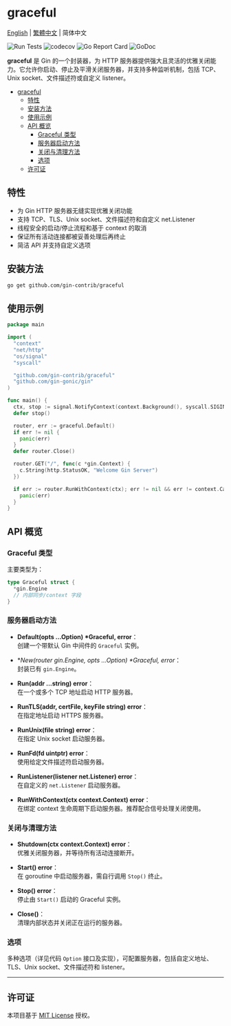 # graceful

[English](README.md) | [繁體中文](README.zh-tw.md) | 简体中文

![Run Tests](https://github.com/gin-contrib/graceful/actions/workflows/go.yml/badge.svg?branch=master)
![codecov](https://codecov.io/gh/gin-contrib/graceful/branch/master/graph/badge.svg)
![Go Report Card](https://goreportcard.com/badge/github.com/gin-contrib/graceful)
![GoDoc](https://godoc.org/github.com/gin-contrib/graceful?status.svg)

**graceful** 是 Gin 的一个封装器，为 HTTP 服务器提供强大且灵活的优雅关闭能力。它允许你启动、停止及平滑关闭服务器，并支持多种监听机制，包括 TCP、Unix socket、文件描述符或自定义 listener。

- [graceful](#graceful)
  - [特性](#特性)
  - [安装方法](#安装方法)
  - [使用示例](#使用示例)
  - [API 概览](#api-概览)
    - [Graceful 类型](#graceful-类型)
    - [服务器启动方法](#服务器启动方法)
    - [关闭与清理方法](#关闭与清理方法)
    - [选项](#选项)
  - [许可证](#许可证)

## 特性

- 为 Gin HTTP 服务器无缝实现优雅关闭功能
- 支持 TCP、TLS、Unix socket、文件描述符和自定义 net.Listener
- 线程安全的启动/停止流程和基于 context 的取消
- 保证所有活动连接都被妥善处理后再终止
- 简洁 API 并支持自定义选项

## 安装方法

```bash
go get github.com/gin-contrib/graceful
```

## 使用示例

```go
package main

import (
  "context"
  "net/http"
  "os/signal"
  "syscall"

  "github.com/gin-contrib/graceful"
  "github.com/gin-gonic/gin"
)

func main() {
  ctx, stop := signal.NotifyContext(context.Background(), syscall.SIGINT, syscall.SIGTERM)
  defer stop()

  router, err := graceful.Default()
  if err != nil {
    panic(err)
  }
  defer router.Close()

  router.GET("/", func(c *gin.Context) {
    c.String(http.StatusOK, "Welcome Gin Server")
  })

  if err := router.RunWithContext(ctx); err != nil && err != context.Canceled {
    panic(err)
  }
}
```

## API 概览

### Graceful 类型

主要类型为：

```go
type Graceful struct {
  *gin.Engine
  // 内部同步/context 字段
}
```

### 服务器启动方法

- **Default(opts ...Option) \*Graceful, error**：  
  创建一个带默认 Gin 中间件的 `Graceful` 实例。

- **New(router *gin.Engine, opts ...Option) \*Graceful, error**：  
  封装已有 `gin.Engine`。

- **Run(addr ...string) error**：  
  在一个或多个 TCP 地址启动 HTTP 服务器。

- **RunTLS(addr, certFile, keyFile string) error**：  
  在指定地址启动 HTTPS 服务器。

- **RunUnix(file string) error**：  
  在指定 Unix socket 启动服务器。

- **RunFd(fd uintptr) error**：  
  使用给定文件描述符启动服务器。

- **RunListener(listener net.Listener) error**：  
  在自定义的 `net.Listener` 启动服务器。

- **RunWithContext(ctx context.Context) error**：  
  在绑定 context 生命周期下启动服务器。推荐配合信号处理关闭使用。

### 关闭与清理方法

- **Shutdown(ctx context.Context) error**：  
  优雅关闭服务器，并等待所有活动连接断开。

- **Start() error**：  
  在 goroutine 中启动服务器，需自行调用 `Stop()` 终止。

- **Stop() error**：  
  停止由 `Start()` 启动的 Graceful 实例。

- **Close()**：  
  清理内部状态并关闭正在运行的服务器。

### 选项

多种选项（详见代码 `Option` 接口及实现），可配置服务器，包括自定义地址、TLS、Unix socket、文件描述符和 listener。

---

## 许可证

本项目基于 [MIT License](LICENSE) 授权。
